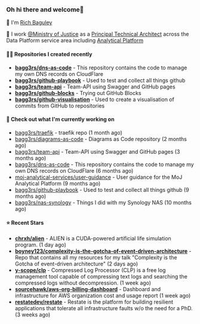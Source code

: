 ### Oh hi there and welcome👋

👐 I'm [Rich Baguley](https://richardbaguley.com/about)

🏢 I work [@Ministry of Justice](https://github.com/ministryofjustice) as a [Principal Technical Architect](https://ddat-capability-framework.service.gov.uk/role/technical-architect#principal-technical-architect) across the Data Platform service area including [Analytical Platform](https://user-guidance.analytical-platform.service.justice.gov.uk/)

#### 👨‍💻 Repositories I created recently
- **[bagg3rs/dns-as-code](https://github.com/bagg3rs/dns-as-code)** - This repository contains the code to manage my own DNS records on CloudFlare
- **[bagg3rs/github-playbook](https://github.com/bagg3rs/github-playbook)** - Used to test and collect all things github
- **[bagg3rs/team-api](https://github.com/bagg3rs/team-api)** - Team-API using Swagger and GitHub pages
- **[bagg3rs/github-blocks](https://github.com/bagg3rs/github-blocks)** - Trying out GitHub Blocks
- **[bagg3rs/github-visualisation](https://github.com/bagg3rs/github-visualisation)** - Used to create a visualisation of commits from GitHub to repositories

#### 👷 Check out what I'm currently working on

- [bagg3rs/traefik](https://github.com/bagg3rs/traefik) - traefik repo (1 month ago)
- [bagg3rs/diagrams-as-code](https://github.com/bagg3rs/diagrams-as-code) - Diagrams as Code repository (2 months ago)
- [bagg3rs/team-api](https://github.com/bagg3rs/team-api) - Team-API using Swagger and GitHub pages (3 months ago)
- [bagg3rs/dns-as-code](https://github.com/bagg3rs/dns-as-code) - This repository contains the code to manage my own DNS records on CloudFlare (6 months ago)
- [moj-analytical-services/user-guidance](https://github.com/moj-analytical-services/user-guidance) - User guidance for the MoJ Analytical Platform (9 months ago)
- [bagg3rs/github-playbook](https://github.com/bagg3rs/github-playbook) - Used to test and collect all things github (9 months ago)
- [bagg3rs/nas-synology](https://github.com/bagg3rs/nas-synology) - Things I did with my Synology NAS (10 months ago)

#### ⭐ Recent Stars


- **[chrxh/alien](https://github.com/chrxh/alien)** - ALIEN is a CUDA-powered artificial life simulation program. (1 day ago)
- **[boyney123/complexity-is-the-gotcha-of-event-driven-architecture](https://github.com/boyney123/complexity-is-the-gotcha-of-event-driven-architecture)** - Repo that contains all my resources for my talk &#34;Complexity is the Gotcha of event-driven architecture&#34; (2 days ago)
- **[y-scope/clp](https://github.com/y-scope/clp)** - Compressed Log Processor (CLP) is a free log management tool capable of compressing text logs and searching the compressed logs without decompression. (1 week ago)
- **[sourcehawk/aws-org-billing-dashboard](https://github.com/sourcehawk/aws-org-billing-dashboard)** - Dashboard and infrastructure for AWS organization cost and usage report (1 week ago)
- **[restatedev/restate](https://github.com/restatedev/restate)** - Restate is the platform for building resilient applications that tolerate all infrastructure faults w/o the need for a PhD. (3 weeks ago)
